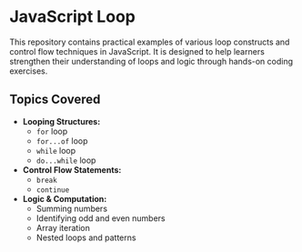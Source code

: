 # JavaScript Loop

This repository contains practical examples of various loop constructs and control flow techniques in JavaScript. It is designed to help learners strengthen their understanding of loops and logic through hands-on coding exercises.

## Topics Covered

- **Looping Structures:**
  - `for` loop
  - `for...of` loop
  - `while` loop
  - `do...while` loop
- **Control Flow Statements:**
  - `break`
  - `continue`
- **Logic & Computation:**
  - Summing numbers
  - Identifying odd and even numbers
  - Array iteration
  - Nested loops and patterns


